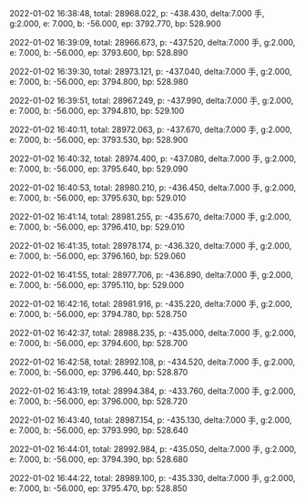 2022-01-02 16:38:48, total: 28968.022, p: -438.430, delta:7.000 手, g:2.000, e: 7.000, b: -56.000, ep: 3792.770, bp: 528.900

2022-01-02 16:39:09, total: 28966.673, p: -437.520, delta:7.000 手, g:2.000, e: 7.000, b: -56.000, ep: 3793.600, bp: 528.890

2022-01-02 16:39:30, total: 28973.121, p: -437.040, delta:7.000 手, g:2.000, e: 7.000, b: -56.000, ep: 3794.800, bp: 528.980

2022-01-02 16:39:51, total: 28967.249, p: -437.990, delta:7.000 手, g:2.000, e: 7.000, b: -56.000, ep: 3794.810, bp: 529.100

2022-01-02 16:40:11, total: 28972.063, p: -437.670, delta:7.000 手, g:2.000, e: 7.000, b: -56.000, ep: 3793.530, bp: 528.900

2022-01-02 16:40:32, total: 28974.400, p: -437.080, delta:7.000 手, g:2.000, e: 7.000, b: -56.000, ep: 3795.640, bp: 529.090

2022-01-02 16:40:53, total: 28980.210, p: -436.450, delta:7.000 手, g:2.000, e: 7.000, b: -56.000, ep: 3795.630, bp: 529.010

2022-01-02 16:41:14, total: 28981.255, p: -435.670, delta:7.000 手, g:2.000, e: 7.000, b: -56.000, ep: 3796.410, bp: 529.010

2022-01-02 16:41:35, total: 28978.174, p: -436.320, delta:7.000 手, g:2.000, e: 7.000, b: -56.000, ep: 3796.160, bp: 529.060

2022-01-02 16:41:55, total: 28977.706, p: -436.890, delta:7.000 手, g:2.000, e: 7.000, b: -56.000, ep: 3795.110, bp: 529.000

2022-01-02 16:42:16, total: 28981.916, p: -435.220, delta:7.000 手, g:2.000, e: 7.000, b: -56.000, ep: 3794.780, bp: 528.750

2022-01-02 16:42:37, total: 28988.235, p: -435.000, delta:7.000 手, g:2.000, e: 7.000, b: -56.000, ep: 3794.600, bp: 528.700

2022-01-02 16:42:58, total: 28992.108, p: -434.520, delta:7.000 手, g:2.000, e: 7.000, b: -56.000, ep: 3796.440, bp: 528.870

2022-01-02 16:43:19, total: 28994.384, p: -433.760, delta:7.000 手, g:2.000, e: 7.000, b: -56.000, ep: 3796.000, bp: 528.720

2022-01-02 16:43:40, total: 28987.154, p: -435.130, delta:7.000 手, g:2.000, e: 7.000, b: -56.000, ep: 3793.990, bp: 528.640

2022-01-02 16:44:01, total: 28992.984, p: -435.050, delta:7.000 手, g:2.000, e: 7.000, b: -56.000, ep: 3794.390, bp: 528.680

2022-01-02 16:44:22, total: 28989.100, p: -435.330, delta:7.000 手, g:2.000, e: 7.000, b: -56.000, ep: 3795.470, bp: 528.850